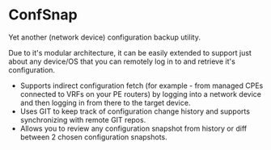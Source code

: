 # ConfSnap
Yet another (network device) configuration backup utility.

Due to it's modular architecture, it can be easily extended to support just about any device/OS that you can remotely log in to and retrieve it's configuration.

* Supports indirect configuration fetch (for example - from managed CPEs connected to VRFs on your PE routers) by logging into a network device and then logging in from there to the target device.
* Uses GIT to keep track of configuration change history and supports synchronizing with remote GIT repos.
* Allows you to review any configuration snapshot from history or diff between 2 chosen configuration snapshots.
